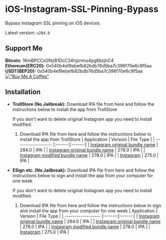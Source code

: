 # iOS-Instagram-SSL-Pinning-Bypass
 Bypass Instagram SSL pinning on iOS devices.

Latest version: `v284.0`

## Support Me
**Bitcoin:** 1KmBPCCsGNzB1DcC34hjznmu4pg6bzjhC4  
**Ethereum(ERC20):** 0x540b4ef8ebefb82bdb76d5ba7c396f70e6c9f5aa  
**USDT(BEP20):** 0x540b4ef8ebefb82bdb76d5ba7c396f70e6c9f5aa  
[!["Buy Me A Coffee"](https://www.buymeacoffee.com/assets/img/custom_images/orange_img.png)](https://www.buymeacoffee.com/merdw)



## Installation

* **TrollStore (No Jailbreak):** 
   Download IPA file from here and follow the instructions below to install the app from TrollStore
   
   If you don't want to delete original Instagram app you need to install modified.
    1.  Download IPA file from here and follow the instructions below to install the app from TrollStore
        | Application | Version | File Type |
        | ------------------ |:------:|:------:|
        | [Instagram original bundle name](https://github.com/merdw/iOS-Instagram-SSL-Pinning-Bypass/releases/download/v284/Instagram_SSL_Bypassed_v284_merdw_original.ipa) |  284.0  | IPA |
        | [Instagram original bundle name](https://github.com/merdw/iOS-Instagram-SSL-Pinning-Bypass/releases/download/v278/Instagram_SSL_Bypassed_v278_merdw_original.ipa) |  278.0  | IPA |
        | [Instagram modified bundle name](https://github.com/merdw/iOS-Instagram-SSL-Pinning-Bypass/releases/download/v278/Instagram_SSL_Bypassed_v278_merdw_modified.ipa) |  278.0  | IPA |
        | [Instagram](https://github.com/merdw/iOS-Instagram-SSL-Pinning-Bypass/releases/download/v275/Instagram_SSL_Bypassed_v275_merd.ipa) |  275.0  | IPA |
        


* **ESign etc. (No Jailbreak):** 
    Download IPA file from here and follow the instructions below to sign and install the app from your computer for one week
    
    If you don't want to delete original Instagram app you need to install modified.
    1.  Download IPA file from here and follow the instructions below to sign and install the app from your computer for one week
        | Application | Version | File Type |
        | ------------------ |:------:|:------:|
        | [Instagram original bundle name](https://github.com/merdw/iOS-Instagram-SSL-Pinning-Bypass/releases/download/v284/Instagram_SSL_Bypassed_v284_merdw_original.ipa) |  284.0  | IPA |
        | [Instagram original bundle name](https://github.com/merdw/iOS-Instagram-SSL-Pinning-Bypass/releases/download/v278/Instagram_SSL_Bypassed_v278_merdw_original.ipa) |  278.0  | IPA |
        | [Instagram modified bundle name](https://github.com/merdw/iOS-Instagram-SSL-Pinning-Bypass/releases/download/v278/Instagram_SSL_Bypassed_v278_merdw_modified.ipa) |  278.0  | IPA |
        | [Instagram](https://github.com/merdw/iOS-Instagram-SSL-Pinning-Bypass/releases/download/v275/Instagram_SSL_Bypassed_v275_merd.ipa) |  275.0  | IPA |
       
